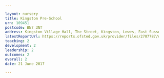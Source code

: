 ```yaml
---

layout: nursery
title: Kingston Pre-School
urn: 109451
postcode: BN7 3NT
address: Kingston Village Hall, The Street, Kingston, Lewes, East Sussex, BN7 3NT
latestReportUrl: https://reports.ofsted.gov.uk/provider/files/2707787/urn/109451.pdf
teaching: 2
development: 2
leadership: 2
outcomes: 2
overall: 2
date: 21 June 2017

---
```

